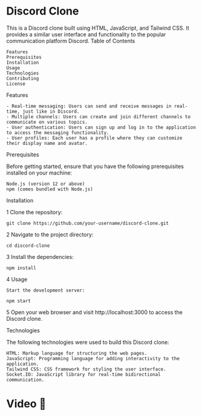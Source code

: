 # Discord Clone

This is a Discord clone built using HTML, JavaScript, and Tailwind CSS. It provides a similar user interface and functionality to the popular communication platform Discord.
Table of Contents

    Features
    Prerequisites
    Installation
    Usage
    Technologies
    Contributing
    License

Features

    - Real-time messaging: Users can send and receive messages in real-time, just like in Discord.  
    - Multiple channels: Users can create and join different channels to communicate on various topics. 
    - User authentication: Users can sign up and log in to the application to access the messaging functionality.
    - User profiles: Each user has a profile where they can customize their display name and avatar. 

Prerequisites

Before getting started, ensure that you have the following prerequisites installed on your machine:

    Node.js (version 12 or above) 
    npm (comes bundled with Node.js)

Installation 

1 Clone the repository: <br>

    git clone https://github.com/your-username/discord-clone.git

2 Navigate to the project directory:


    cd discord-clone

3 Install the dependencies:


    npm install

4 Usage

    Start the development server: 

    npm start 

5 Open your web browser and visit http://localhost:3000 to access the Discord clone. 

Technologies

The following technologies were used to build this Discord clone:

    HTML: Markup language for structuring the web pages.
    JavaScript: Programming language for adding interactivity to the application.
    Tailwind CSS: CSS framework for styling the user interface.
    Socket.IO: JavaScript library for real-time bidirectional communication.

# Video 🎥
